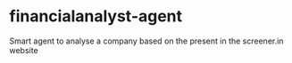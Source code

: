 # financialanalyst-agent
Smart agent to analyse a company based on the present in the screener.in website
